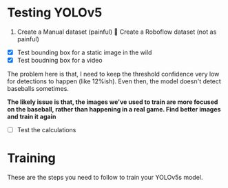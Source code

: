 # Testing YOLOv5

1. Create a Manual dataset (painful)
🚀 Create a Roboflow dataset (not as painful) 

- [x] Test bounding box for a static image in the wild 
- [x] Test boudning box for a video

The problem here is that, I need to keep the threshold confidence very low for detections to happen (like 12%ish). Even then, the model doesn't detect baseballs sometimes.

**The likely issue is that, the images we've used to train are more focused on the baseball, rather than happening in a real game. Find better images and train it again**

- [ ] Test the calculations

# Training

These are the steps you need to follow to train your YOLOv5s model.

